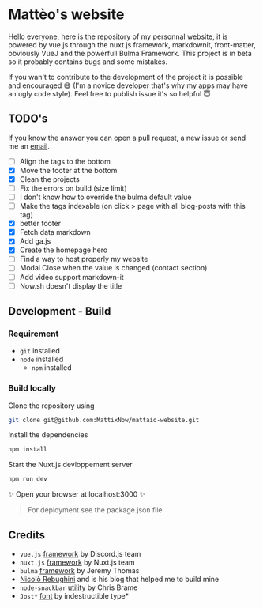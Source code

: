 # Mattèo's website
Hello everyone, here is the repository of my personnal website, it is powered by vue.js through the nuxt.js framework, markdownit, front-matter, obviously VueJ and the powerfull Bulma Framework. This project is in beta so it probably contains bugs and some mistakes.

If you wan't to contribute to the development of the project it is possible and encouraged 😄 (I'm a novice developer that's why my apps may have an ugly code style). Feel free to publish issue it's so helpful 😇

## TODO's
If you know the answer you can open a pull request, a new issue or send me an [email](mailto:matteo.gauthier@gmail.com).

- [ ] Align the tags to the bottom
- [x] Move the footer at the bottom 
- [x] Clean the projects
- [ ] Fix the errors on build (size limit)
- [ ] I don't know how to override the bulma default value
- [ ] Make the tags indexable (on click > page with all blog-posts with this tag)
- [x] better footer
- [x] Fetch data markdown
- [x] Add ga.js
- [x] Create the homepage hero
- [ ] Find a way to host properly my website
- [ ] Modal Close when the value is changed (contact section)
- [ ] Add video support markdown-it
- [ ] Now.sh doesn't display the title

## Development - Build

### Requirement
* `git` installed
* `node` installed
  * `npm` installed


### Build locally
Clone the repository using
```bash
git clone git@github.com:MattixNow/mattaio-website.git
```

Install the dependencies
```markdown
npm install
```

Start the Nuxt.js devloppement server
```bash
npm run dev
```
✨ Open your browser at localhost:3000 ✨

> For deployment see the package.json file
## Credits

* `vue.js` [framework](https://github.com/vuejs/vue) by Discord.js team
* `nuxt.js` [framework](https://github.com/nuxt/nuxt.js) by Nuxt.js team
* `bulma` [framework](bulma.io) by Jeremy Thomas
* [Nicolò Rebughini](https://github.com/nirebu) and is his blog that helped me to build mine
* `node-snackbar` [utility](https://github.com/polonel/SnackBar) by Chris Brame
* `Jost*` [font](https://indestructibletype.com/Jost.html) by indestructible type*
